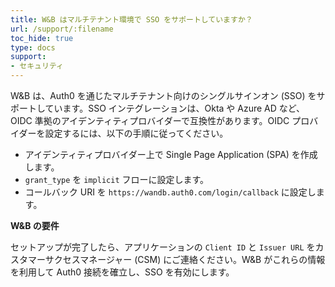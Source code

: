 ```yaml
---
title: W&B はマルチテナント環境で SSO をサポートしていますか？
url: /support/:filename
toc_hide: true
type: docs
support:
- セキュリティ
---
```


W&B は、Auth0 を通じたマルチテナント向けのシングルサインオン (SSO) をサポートしています。SSO インテグレーションは、Okta や Azure AD など、OIDC 準拠のアイデンティティプロバイダーで互換性があります。OIDC プロバイダーを設定するには、以下の手順に従ってください。

* アイデンティティプロバイダー上で Single Page Application (SPA) を作成します。
* `grant_type` を `implicit` フローに設定します。
* コールバック URI を `https://wandb.auth0.com/login/callback` に設定します。

**W&B の要件**

セットアップが完了したら、アプリケーションの `Client ID` と `Issuer URL` をカスタマーサクセスマネージャー (CSM) にご連絡ください。W&B がこれらの情報を利用して Auth0 接続を確立し、SSO を有効にします。